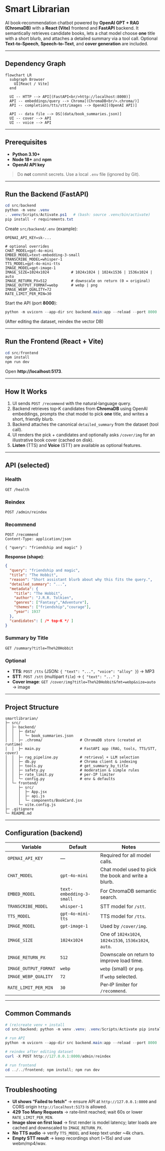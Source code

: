 # Smart Librarian

AI book‑recommendation chatbot powered by **OpenAI GPT + RAG (ChromaDB)** with a **React (Vite)** frontend and **FastAPI** backend. It semantically retrieves candidate books, lets a chat model choose **one** title with a short blurb, and attaches a detailed summary via a tool call. Optional **Text‑to‑Speech**, **Speech‑to‑Text**, and **cover generation** are included.

---

## Dependency Graph

```mermaid
flowchart LR
  subgraph Browser
    UI[React / Vite]
  end

  UI -- HTTP --> API[(FastAPI<br/>http://localhost:8000)]
  API -- embeddings/query --> Chroma[(ChromaDB<br/>.chroma/)]
  API -- completions/tts/stt/images --> OpenAI[(OpenAI API)]

  API -- data file --> DS[(data/book_summaries.json)]
  UI -- cover --> API
  UI -- voice --> API
```
---

## Prerequisites

- **Python 3.10+**
- **Node 18+** and **npm**
- **OpenAI API key**

> Do **not** commit secrets. Use a local `.env` file (ignored by Git).

---

## Run the Backend (FastAPI)

```powershell
cd src/backend
python -m venv .venv
. .venv/Scripts/Activate.ps1   # (bash: source .venv/bin/activate)
pip install -r requirements.txt
```

Create `src/backend/.env` (example):

```dotenv
OPENAI_API_KEY=sk-...

# optional overrides
CHAT_MODEL=gpt-4o-mini
EMBED_MODEL=text-embedding-3-small
TRANSCRIBE_MODEL=whisper-1
TTS_MODEL=gpt-4o-mini-tts
IMAGE_MODEL=gpt-image-1
IMAGE_SIZE=1024x1024          # 1024x1024 | 1024x1536 | 1536x1024 | auto
IMAGE_RETURN_PX=512           # downscale on return (0 = original)
IMAGE_OUTPUT_FORMAT=webp      # webp | png
IMAGE_WEBP_QUALITY=72
RATE_LIMIT_PER_MIN=30
```

Start the API (port **8000**):

```powershell
python -m uvicorn --app-dir src backend.main:app --reload --port 8000
```

(After editing the dataset, reindex the vector DB)

---

## Run the Frontend (React + Vite)

```powershell
cd src/frontend
npm install
npm run dev
```

Open **http://localhost:5173**.

---

## How It Works

1. UI sends `POST /recommend` with the natural‑language query.
2. Backend retrieves top‑K candidates from **ChromaDB** using OpenAI embeddings, prompts the chat model to pick **one** title, and writes a short, friendly blurb.
3. Backend attaches the canonical `detailed_summary` from the dataset (tool call).
4. UI renders the pick + candidates and optionally asks `/cover/img` for an illustrative book cover (cached on disk).
5. **Listen** (TTS) and **Voice** (STT) are available as optional features.

---

## API (selected)

### Health
```http
GET /health
```

### Reindex
```http
POST /admin/reindex
```

### Recommend
```http
POST /recommend
Content-Type: application/json

{ "query": "friendship and magic" }
```

**Response (shape)**:
```json
{
  "query": "friendship and magic",
  "title": "The Hobbit",
  "reason": "Short assistant blurb about why this fits the query.",
  "detailed_summary": "...",
  "metadata": {
    "title": "The Hobbit",
    "author": "J.R.R. Tolkien",
    "genres": ["Fantasy","Adventure"],
    "themes": ["friendship","courage"],
    "year": 1937
  },
  "candidates": [ /* top-K */ ]
}
```

### Summary by Title
```http
GET /summary?title=The%20Hobbit
```

### Optional
- **TTS**: `POST /tts` (JSON: `{ "text": "...", "voice": "alloy" }`) → MP3
- **STT**: `POST /stt` (multipart `file`) → `{ "text": "..." }`
- **Cover image**: `GET /cover/img?title=The%20Hobbit&fmt=webp&size=auto` → image

---

## Project Structure

```
smartlibrarian/
├─ src/
│  ├─ backend/
│  │  ├─ data/
│  │  │  └─ book_summaries.json
│  │  ├─ .chroma/                 # ChromaDB store (created at runtime)
│  │  ├─ main.py                  # FastAPI app (RAG, tools, TTS/STT, cover)
│  │  ├─ rag_pipeline.py          # retrieval + LLM selection
│  │  ├─ db.py                    # Chroma client & indexing
│  │  ├─ tools.py                 # get_summary_by_title
│  │  ├─ safety.py                # moderation & simple rules
│  │  ├─ rate_limit.py            # per-IP limiter
│  │  └─ config.py                # env & defaults
│  └─ frontend/
│     ├─ src/
│     │  ├─ App.jsx
│     │  ├─ api.js
│     │  └─ components/BookCard.jsx
│     └─ vite.config.js
├─ .gitignore
└─ README.md
```

---

## Configuration (backend)

| Variable | Default | Notes |
|---|---|---|
| `OPENAI_API_KEY` | — | Required for all model calls. |
| `CHAT_MODEL` | `gpt-4o-mini` | Chat model used to pick the book and write a blurb. |
| `EMBED_MODEL` | `text-embedding-3-small` | For ChromaDB semantic search. |
| `TRANSCRIBE_MODEL` | `whisper-1` | STT model for `/stt`. |
| `TTS_MODEL` | `gpt-4o-mini-tts` | TTS model for `/tts`. |
| `IMAGE_MODEL` | `gpt-image-1` | Used by `/cover/img`. |
| `IMAGE_SIZE` | `1024x1024` | One of `1024x1024`, `1024x1536`, `1536x1024`, `auto`. |
| `IMAGE_RETURN_PX` | `512` | Downscale on return to improve load time. |
| `IMAGE_OUTPUT_FORMAT` | `webp` | `webp` (small) or `png`. |
| `IMAGE_WEBP_QUALITY` | `72` | If `webp` selected. |
| `RATE_LIMIT_PER_MIN` | `30` | Per‑IP limiter for `/recommend`. |

---

## Common Commands

```powershell
# (re)create venv + install
cd src/backend; python -m venv .venv; .venv/Scripts/Activate pip install -r requirements.txt

# run API
python -m uvicorn --app-dir src backend.main:app --reload --port 8000

# reindex after editing dataset
curl -X POST http://127.0.0.1:8000/admin/reindex

# run frontend
cd ../../frontend; npm install; npm run dev
```

---

## Troubleshooting

- **UI shows “Failed to fetch”** → ensure API at `http://127.0.0.1:8000` and CORS origin `http://localhost:5173` is allowed.  
- **429 Too Many Requests** → rate‑limit reached; wait 60s or lower `RATE_LIMIT_PER_MIN`.  
- **Image slow on first load** → first render is model latency; later loads are cached and downscaled to `IMAGE_RETURN_PX`.  
- **No TTS audio** → verify `TTS_MODEL` and keep text under ~4k chars.  
- **Empty STT result** → keep recordings short (~15s) and use webm/mp4/wav.
